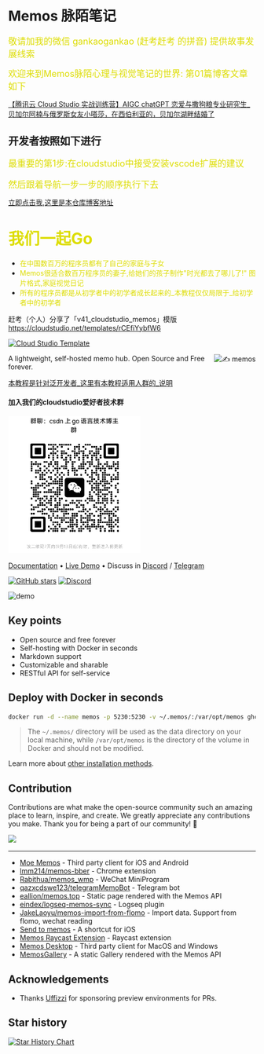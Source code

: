 # Memos 脉陌笔记

<font color="#dddd00" size="4">敬请加我的微信 gankaogankao (赶考赶考 的拼音) 提供故事发展线索</font><br /> 

<font color="#dddd00" size="4">欢迎来到Memos脉陌心理与视觉笔记的世界: 第01篇博客文章如下</font><br /> 

[【腾讯云 Cloud Studio 实战训练营】AIGC chatGPT 恋爱与撒狗粮专业研究生_ 贝加尔阿楠与俄罗斯女友小嗒莎，在西伯利亚的，贝加尔湖畔结婚了](https://blog.csdn.net/weixin_44128887/article/details/132775559)

## 开发者按照如下进行

<font color="#dddd00" size="4">最重要的第1步:在cloudstudio中接受安装vscode扩展的建议</font><br /> 
<br/>
<font color="#dddd00" size="4">然后跟着导航一步一步的顺序执行下去</font><br /> 

[立即点击我,这里是本仓库博客地址](https://gitcode.net/weixin_44128887/go_study_memos/-/blob/wmstudy/tinyblog/cloudstudio%E7%9A%84%E5%8D%9A%E5%AE%A2.md)

# <font color="#dddd00" size="6">我们一起Go</font><br /> 

- <font color="#dddd00">在中国数百万的程序员都有了自己的家庭与子女</font><br /> 
- <font color="#dddd00">Memos很适合数百万程序员的妻子,给她们的孩子制作\"时光都去了哪儿了!\" 图片格式,家庭视觉日记</font><br /> 
- <font color="#dddd00">所有的程序员都是从初学者中的初学者成长起来的_本教程仅仅局限于_给初学者中的初学者</font><br /> 

赶考（个人）分享了「v41_cloudstudio_memos」模版 https://cloudstudio.net/templates/rCEfiYybfW6

[![Cloud Studio Template](https://cs-res.codehub.cn/common/assets/icon-badge.svg)](https://cloudstudio.net/templates/rCEfiYybfW6)



<img height="72px" src="https://usememos.com/logo.webp" alt="✍️ memos" align="right" />


A lightweight, self-hosted memo hub. Open Source and Free forever.

[本教程是针对泛开发者_这里有本教程适用人群的_说明](./Makefile)

#### 加入我们的cloudstudio爱好者技术群
![cloudstudio爱好者技术微信群](.tours/d22_wechatgroup_code.png)

<!-- 下面是在线编辑图片 -->
<!-- https://www.iloveimg.com/zh-cn/photo-editor -->

<a href="https://usememos.com/docs">Documentation</a> •
<a href="https://demo.usememos.com/">Live Demo</a> •
Discuss in <a href="https://discord.gg/tfPJa4UmAv">Discord</a> / <a href="https://t.me/+-_tNF1k70UU4ZTc9">Telegram</a>

<p>
  <a href="https://github.com/usememos/memos/stargazers"><img alt="GitHub stars" src="https://img.shields.io/github/stars/usememos/memos?logo=github" /></a>
  <a href="https://discord.gg/tfPJa4UmAv"><img alt="Discord" src="https://img.shields.io/badge/discord-chat-5865f2?logo=discord&logoColor=f5f5f5" /></a>
</p>

![demo](https://usememos.com/demo.webp)

## Key points

- Open source and free forever
- Self-hosting with Docker in seconds
- Markdown support
- Customizable and sharable
- RESTful API for self-service

## Deploy with Docker in seconds

```bash
docker run -d --name memos -p 5230:5230 -v ~/.memos/:/var/opt/memos ghcr.io/usememos/memos:latest
```

> The `~/.memos/` directory will be used as the data directory on your local machine, while `/var/opt/memos` is the directory of the volume in Docker and should not be modified.

Learn more about [other installation methods](https://usememos.com/docs#installation).

## Contribution

Contributions are what make the open-source community such an amazing place to learn, inspire, and create. We greatly appreciate any contributions you make. Thank you for being a part of our community! 🥰

<a href="https://github.com/usememos/memos/graphs/contributors">
  <img src="https://contrib.rocks/image?repo=usememos/memos" />
</a>

---

- [Moe Memos](https://memos.moe/) - Third party client for iOS and Android
- [lmm214/memos-bber](https://github.com/lmm214/memos-bber) - Chrome extension
- [Rabithua/memos_wmp](https://github.com/Rabithua/memos_wmp) - WeChat MiniProgram
- [qazxcdswe123/telegramMemoBot](https://github.com/qazxcdswe123/telegramMemoBot) - Telegram bot
- [eallion/memos.top](https://github.com/eallion/memos.top) - Static page rendered with the Memos API
- [eindex/logseq-memos-sync](https://github.com/EINDEX/logseq-memos-sync) - Logseq plugin
- [JakeLaoyu/memos-import-from-flomo](https://github.com/JakeLaoyu/memos-import-from-flomo) - Import data. Support from flomo, wechat reading
- [Send to memos](https://sharecuts.cn/shortcut/12640) - A shortcut for iOS
- [Memos Raycast Extension](https://www.raycast.com/JakeYu/memos) - Raycast extension
- [Memos Desktop](https://github.com/xudaolong/memos-desktop) - Third party client for MacOS and Windows
- [MemosGallery](https://github.com/BarryYangi/MemosGallery) - A static Gallery rendered with the Memos API

## Acknowledgements

- Thanks [Uffizzi](https://www.uffizzi.com/) for sponsoring preview environments for PRs.

## Star history

[![Star History Chart](https://api.star-history.com/svg?repos=usememos/memos&type=Date)](https://star-history.com/#usememos/memos&Date)
